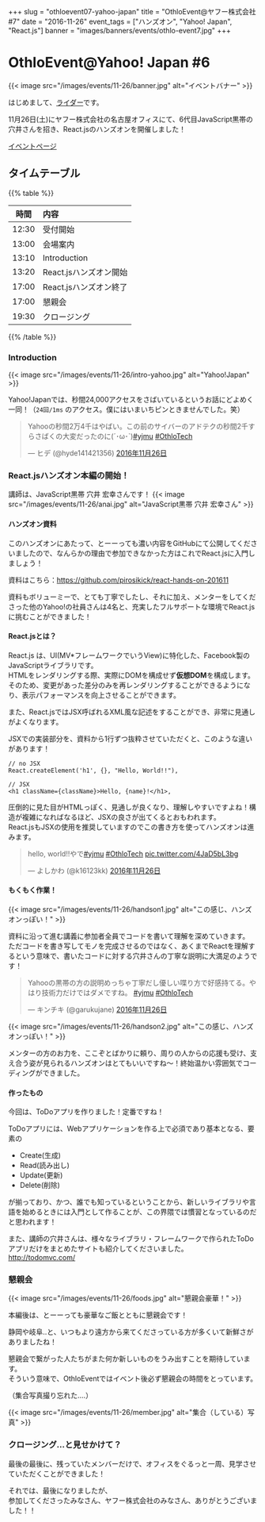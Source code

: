 +++
slug = "othloevent07-yahoo-japan"
title = "OthloEvent@ヤフー株式会社 #7"
date = "2016-11-26"
event_tags = ["ハンズオン", "Yahoo! Japan", "React.js"]
banner = "images/banners/events/othlo-event7.jpg"
+++

# OthloEvent@Yahoo! Japan #6

{{< image src="/images/events/11-26/banner.jpg" alt="イベントバナー" >}}

はじめまして、[ライダー](https://twitter.com/mtmtkzm)です。

11月26日(土)にヤフー株式会社の名古屋オフィスにて、6代目JavaScript黒帯の穴井さんを招き、React.jsのハンズオンを開催しました！

[イベントページ](https://yj-meetup.connpass.com/event/44769/)

## タイムテーブル

{{% table %}}

|時間|内容|
|:----:|:-----|
|12:30|受付開始|
|13:00|会場案内|
|13:10|Introduction|
|13:20|React.jsハンズオン開始|
|17:00|React.jsハンズオン終了|
|17:00|懇親会|
|19:30|クロージング|

{{% /table %}}

### Introduction

{{< image src="/images/events/11-26/intro-yahoo.jpg" alt="Yahoo!Japan" >}}

Yahoo!Japanでは、秒間24,000アクセスをさばいているというお話にどよめく一同！（`24回/1ms` のアクセス。僕にはいまいちピンときませんでした。笑）

<blockquote class="twitter-tweet" data-lang="ja"><p lang="ja" dir="ltr">Yahooの秒間2万4千はやばい。この前のサイバーのアドテクの秒間2千すらさばくの大変だったのに(´･ω･`)<a href="https://twitter.com/hashtag/yjmu?src=hash">#yjmu</a> <a href="https://twitter.com/hashtag/OthloTech?src=hash">#OthloTech</a></p>&mdash; ヒデ (@hyde141421356) <a href="https://twitter.com/hyde141421356/status/802364083970273280">2016年11月26日</a></blockquote>



### React.jsハンズオン本編の開始！

講師は、JavaScript黒帯 穴井 宏幸さんです！
{{< image src="/images/events/11-26/anai.jpg" alt="JavaScript黒帯 穴井 宏幸さん" >}}

#### ハンズオン資料

このハンズオンにあたって、とーーっても濃い内容をGitHubにて公開してくださいましたので、なんらかの理由で参加できなかった方はこれでReact.jsに入門しましょう！

資料はこちら：https://github.com/pirosikick/react-hands-on-201611

資料もボリューミーで、とても丁寧でしたし、それに加え、メンターをしてくださった他のYahoo!の社員さんは4名と、充実したフルサポートな環境でReact.jsに挑むことができました！


#### React.jsとは？

React.js は、UI(MV*フレームワークでいうView)に特化した、Facebook製のJavaScriptライブラリです。  
HTMLをレンダリングする際、実際にDOMを構成せず**仮想DOM**を構成します。そのため、変更があった差分のみを再レンダリングすることができるようになり、表示パフォーマンスを向上させることができます。

また、React.jsではJSX呼ばれるXML風な記述をすることができ、非常に見通しがよくなります。

JSXでの実装部分を、資料から1行ずつ抜粋させていただくと、このような違いがあります！

```
// no JSX
React.createElement('h1', {}, "Hello, World!!"),
```

```
// JSX
<h1 className={className}>Hello, {name}!</h1>,
```

圧倒的に見た目がHTMLっぽく、見通しが良くなり、理解しやすいですよね！構造が複雑になればなるほど、JSXの良さが出てくるとおもわれます。  
React.jsもJSXの使用を推奨していますのでこの書き方を使ってハンズオンは進みます。

<blockquote class="twitter-tweet" data-lang="ja"><p lang="ja" dir="ltr">hello, world!!やで<a href="https://twitter.com/hashtag/yjmu?src=hash">#yjmu</a> <a href="https://twitter.com/hashtag/OthloTech?src=hash">#OthloTech</a> <a href="https://t.co/4JaD5bL3bg">pic.twitter.com/4JaD5bL3bg</a></p>&mdash; よしかわ (@k16123kk) <a href="https://twitter.com/k16123kk/status/802384912653262849">2016年11月26日</a></blockquote>


#### もくもく作業！

{{< image src="/images/events/11-26/handson1.jpg" alt="この感じ、ハンズオンっぽい！" >}}

資料に沿って進む講義に参加者全員でコードを書いて理解を深めていきます。  
ただコードを書き写してモノを完成させるのではなく、あくまでReactを理解するという意味で、書いたコードに対する穴井さんの丁寧な説明に大満足のようです！

<blockquote class="twitter-tweet" data-lang="ja"><p lang="ja" dir="ltr">Yahooの黒帯の方の説明めっちゃ丁寧だし優しい喋り方で好感持てる。やはり技術力だけではダメですね。 <a href="https://twitter.com/hashtag/yjmu?src=hash">#yjmu</a> <a href="https://twitter.com/hashtag/OthloTech?src=hash">#OthloTech</a></p>&mdash; キンチキ (@garukujane) <a href="https://twitter.com/garukujane/status/802375281398812672">2016年11月26日</a></blockquote>
<script async src="//platform.twitter.com/widgets.js" charset="utf-8"></script>


{{< image src="/images/events/11-26/handson2.jpg" alt="この感じ、ハンズオンっぽい！" >}}

メンターの方のお力を、ここぞとばかりに頼り、周りの人からの応援も受け、支え合う姿が見られるハンズオンはとてもいいですね〜！終始温かい雰囲気でコーディングができました。

#### 作ったもの

今回は、ToDoアプリを作りました！定番ですね！

ToDoアプリには、Webアプリケーションを作る上で必須であり基本となる、要素の

- Create(生成)
- Read(読み出し)
- Update(更新)
- Delete(削除)

が揃っており、かつ、誰でも知っているということから、新しいライブラリや言語を始めるときには入門として作ることが、この界隈では慣習となっているのだと思われます！

また、講師の穴井さんは、様々なライブラリ・フレームワークで作られたToDoアプリだけをまとめたサイトも紹介してくださいました。  
http://todomvc.com/


### 懇親会

{{< image src="/images/events/11-26/foods.jpg" alt="懇親会豪華！" >}}

本編後は、とーーっても豪華なご飯とともに懇親会です！

静岡や岐阜..と、いつもより遠方から来てくださっている方が多くいて新鮮さがありましたね！

懇親会で繋がった人たちがまた何か新しいものをうみ出すことを期待しています。  
そういう意味で、OthloEventではイベント後必ず懇親会の時間をとっています。

（集合写真撮り忘れた....）

{{< image src="/images/events/11-26/member.jpg" alt="集合（している）写真" >}}


### クロージング...と見せかけて？

最後の最後に、残っていたメンバーだけで、オフィスをぐるっと一周、見学させていただくことができました！

それでは、最後になりましたが、  
参加してくださったみなさん、ヤフー株式会社のみなさん、ありがとうございました！！
